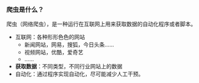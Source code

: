 
### 爬虫是什么？
爬虫（网络爬虫），是一种运行在互联网上用来获取数据的自动化程序或者脚本。
* 互联网：各种形形色色的网站
	* 新闻网站，网易，搜狐，今日头条……
	* 视频网站，优酷，爱奇艺
	* ……
* **获取数据**：不同类型，不同行业网站上的数据
* 自动化：通过程序实现自动化，尽可能减少人工干预。
